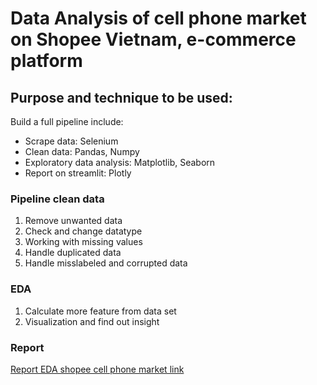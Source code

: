 # Data Analysis of cell phone market on Shopee Vietnam, e-commerce platform

## Purpose and technique to be used:
Build a full pipeline include:
- Scrape data: Selenium
- Clean data: Pandas, Numpy
- Exploratory data analysis: Matplotlib, Seaborn
- Report on streamlit: Plotly


### Pipeline clean data
1. Remove unwanted data
2. Check and change datatype
3. Working with missing values
4. Handle duplicated data
5. Handle misslabeled and corrupted data

### EDA
1. Calculate more feature from data set
2. Visualization and find out insight

### Report
[Report EDA shopee cell phone market link](https://drive.google.com/file/d/1vyKz562sim5eUcpjaYJxCL4kBV22j2Cf/view?usp=sharing)
